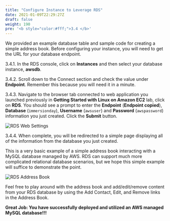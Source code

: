 ```yaml
---
title: "Configure Instance to Leverage RDS"
date: 2021-01-09T22:29:27Z
draft: false
weight: 190
pre: '<b style="color:#fff;">3.4 </b>'
---
```

We provided an example database table and sample code for creating a simple address book.  Before configuring your instance, you will need to get the URL for your database endpoint.

3.4.1\. In the RDS console, click on **Instances** and then select your database instance, **awsdb**.

3.4.2\. Scroll down to the Connect section and check the value under **Endpoint**. Remember this because you will need it in a minute.

3.4.3\. Navigate to the browser tab connected to web application you launched previously in **Getting Started with Linux on Amazon EC2** lab, click on **RDS**. You should see a prompt to enter the **Endpoint** (**Endpoint copied**), **Database** (`immersionday`), **Username** (`awsuser`) and **Password** (`awspassword`) information you just created. Click the **Submit** button.

![RDS Web Settings](../images/rds-web-settings.png)

3.4.4\. When complete, you will be redirected to a simple page displaying all of the information from the database you just created.

This is a very basic example of a simple address book interacting with a MySQL database managed by AWS.  RDS can support much more complicated relational database scenarios, but we hope this simple example will suffice to demonstrate the point.

![RDS Address Book](../images/rds-address.png)

Feel free to play around with the address book and add/edit/remove content from your RDS database by using the Add Contact, Edit, and Remove links in the Address Book.

**Great Job: You have successfully deployed and utilized an AWS managed MySQL database!!!**